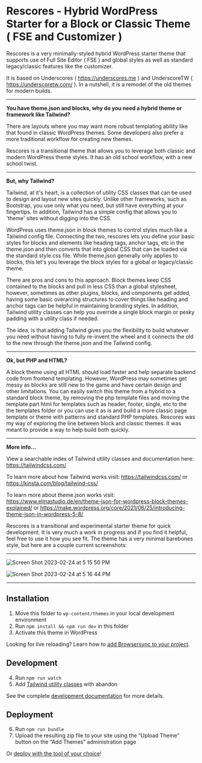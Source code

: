 Rescores - Hybrid WordPress Starter for a Block or Classic Theme ( FSE and Customizer )
========

Rescores is a very minimally-styled hybrid WordPress starter theme that supports use of Full Site Editor ( FSE ) and global styles as well as standard legacy/classic features like the customizer. 

It is based on Underscores ( https://underscores.me ) and UnderscoreTW ( https://underscoretw.com/ ). In a nutshell, it is a remodel of the old themes for modern builds. 

---

**You have theme.json and blocks, why do you need a hybrid theme or framework like Tailwind?**

There are layouts where you may want more robust templating ability like that found in classic WordPress themes. Some developers also prefer a more traditional workflow for creating new themes. 

Rescores is a transitional theme that allows you to leverage both classic and modern WordPress theme styles. It has an old school workflow, with a new school twist. 

---

**But, why Tailwind?** 

Tailwind, at it's heart, is a collection of utility CSS classes that can be used to design and layout new sites quickly. Unlike other frameworks, such as Bootstrap, you use only what you need, but still have everything at your fingertips. In addition, Tailwind has a simple config that allows you to 'theme' sites without digging into the CSS. 

WordPress uses theme.json in block themes to control styles much like a Tailwind config file. Connecting the two, rescores lets you define your basic styles for blocks and elements like heading tags, anchor tags, etc in the theme.json and then converts that into global CSS that can be loaded via the standard style.css file. While theme.json generally only applies to blocks, this let's you leverage the block styles for a global or legacy/classic theme.

There are pros and cons to this approach. Block themes keep CSS contained to the blocks and pull in less CSS than a global stylesheet, however, sometimes as other plugins, blocks, and components get added, having some basic overarcing structures to cover things like heading and anchor tags can be helpful in maintaining branding styles. In addition, Tailwind utility classes can help you override a single block margin or pesky padding with a utility class if needed.

The idea, is that adding Tailwind gives you the flexibility to build whatever you need without having to fully re-invent the wheel and it connects the old to the new through the theme.json and the Tailwind config.

---

**Ok, but PHP and HTML?** 

A block theme using all HTML should load faster and help separate backend code from frontend templating. However, WordPress may sometimes get messy as blocks are still new to the game and have certain design and other limitations. You can easily switch this theme from a hybrid to a standard block theme, by removing the php template files and moving the template part html for templates such as header, footer, single, etc to the the templates folder or you can use it as is and build a more classic page template or theme with patterns and standard PHP templates. Rescores was my way of exploring the line between block and classic themes. It was meant to provide a way to help build both quickly.

---

**More info...**

View a searchable index of Tailwind utility classes and documentation here: https://tailwindcss.com/

To learn more about how Tailwind works visit: https://tailwindcss.com/ or https://kinsta.com/blog/tailwind-css/

To learn more about theme.json works visit: https://www.elmastudio.de/en/theme-json-for-wordpress-block-themes-explained/ or https://make.wordpress.org/core/2021/06/25/introducing-theme-json-in-wordpress-5-8/

Rescores is a transitional and experimental starter theme for quick development. It is very much a work in progress and if you find it helpful, feel free to use it how you see fit. The theme has a very minimal barebones style, but here are a couple current screenshots: 

---

![Screen Shot 2023-02-24 at 5 15 50 PM](https://user-images.githubusercontent.com/1176945/221328708-82a29c98-0236-4dd9-92df-4dea125f9540.png)

![Screen Shot 2023-02-24 at 5 16 44 PM](https://user-images.githubusercontent.com/1176945/221328712-7b838e08-3711-4266-b433-e17671cb7a2b.png)


---

## Installation

1. Move this folder to `wp-content/themes` in your local development environment
2. Run `npm install && npm run dev` in this folder
3. Activate this theme in WordPress

Looking for live reloading? Learn how to [add Browsersync to your project](https://underscoretw.com/docs/getting-started/#h-using-browsersync).

## Development

4. Run `npm run watch`
5. Add [Tailwind utility classes](https://tailwindcss.com/docs/utility-first) with abandon

See the complete [development documentation](https://underscoretw.com/docs/tailwind-plugins-npm-commands/) for more details.

## Deployment

6. Run `npm run bundle`
7. Upload the resulting zip file to your site using the “Upload Theme” button on the “Add Themes” administration page

Or [deploy with the tool of your choice](https://underscoretw.com/docs/deployment/#h-other-deployment-options)!

